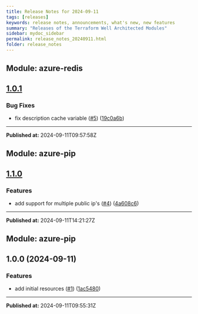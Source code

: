 ```yaml
---
title: Release Notes for 2024-09-11
tags: [releases]
keywords: release notes, announcements, what's new, new features
summary: "Releases of the Terraform Well Architected Modules"
sidebar: mydoc_sidebar
permalink: release_notes_20240911.html
folder: release_notes
---
```


## Module: azure-redis
## [1.0.1](https://github.com/CloudNationHQ/terraform-azure-redis/releases/tag/v1.0.1)


### Bug Fixes

* fix description cache variable ([#5](https://github.com/CloudNationHQ/terraform-azure-redis/issues/5)) ([19c0a6b](https://github.com/CloudNationHQ/terraform-azure-redis/commit/19c0a6b4af308084cd2c9ab112256d402176de9a))

---

**Published at:** 2024-09-11T09:57:58Z

## Module: azure-pip
## [1.1.0](https://github.com/CloudNationHQ/terraform-azure-pip/releases/tag/v1.1.0)


### Features

* add support for multiple public ip's ([#4](https://github.com/CloudNationHQ/terraform-azure-pip/issues/4)) ([4a608c6](https://github.com/CloudNationHQ/terraform-azure-pip/commit/4a608c65b5e6b27fb4713c7aa7df50c373413b0d))

---

**Published at:** 2024-09-11T14:21:27Z

## Module: azure-pip
## 1.0.0 (2024-09-11)


### Features

* add initial resources ([#1](https://github.com/CloudNationHQ/terraform-azure-pip/releases/tag/v1.0.0)) ([1ac5480](https://github.com/CloudNationHQ/terraform-azure-pip/commit/1ac54803dca498627b3106cf4d518f15fb9ac03d))

---

**Published at:** 2024-09-11T09:55:31Z

